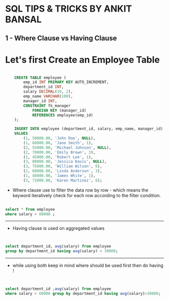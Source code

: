 # SQL TIPS & TRICKS BY ANKIT BANSAL


## 1 -  Where Clause vs Having Clause

# Let's first Create an Employee Table 

```sql

    CREATE TABLE employee (
        emp_id INT PRIMARY KEY AUTO_INCREMENT,
        department_id INT,
        salary DECIMAL(10, 2),
        emp_name VARCHAR(100),
        manager_id INT,
        CONSTRAINT fk_manager
            FOREIGN KEY (manager_id)
            REFERENCES employee(emp_id)
    );

    INSERT INTO employee (department_id, salary, emp_name, manager_id)
    VALUES
        (1, 50000.00, 'John Doe', NULL),
        (1, 60000.00, 'Jane Smith', 1),
        (2, 55000.00, 'Michael Johnson', NULL),
        (2, 70000.00, 'Emily Brown', 3),
        (1, 45000.00, 'Robert Lee', 1),
        (3, 80000.00, 'Jessica Davis', NULL),
        (3, 75000.00, 'William Wilson', 6),
        (2, 60000.00, 'Linda Anderson', 3),
        (1, 48000.00, 'James White', 1),
        (3, 72000.00, 'Karen Martinez', 6);

```

* Where clause use to filter the data row by row - which means the keyword iteratively check for each row according to the filter condition.

```sql
  
select * from employee 
where salary > 60000 ;

```
---

* Having clause is used on aggregated values

```sql


select department_id, avg(salary) from employee
group by department_id having avg(salary) > 30000;

```

---

* while using both keep in mind where should be used first then do having !

```sql


select department_id ,avg(salary) from employee
where salary > 60000 group by department_id having avg(salary)>30000;

```
  


